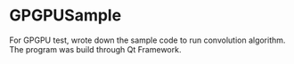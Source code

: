 # GPGPUSample
For GPGPU test, wrote down the sample code to run convolution algorithm.
The program was build through Qt Framework.